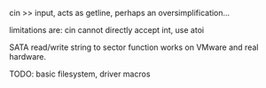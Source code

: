 cin >> input, acts as getline, perhaps an oversimplification...

limitations are: cin cannot directly accept int, use atoi

SATA read/write string to sector function works on VMware and real hardware.

TODO: basic filesystem, driver macros
